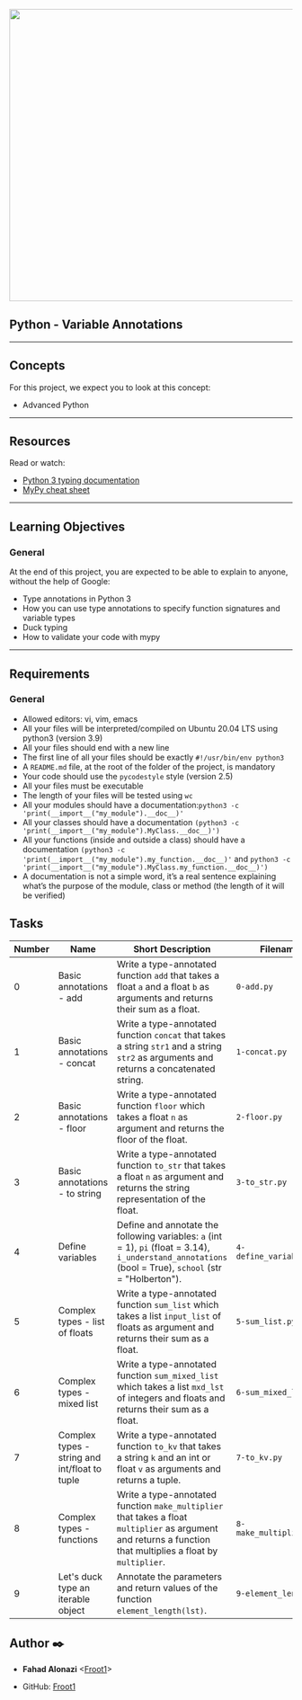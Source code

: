 <p align="center">
<img width="520" align="center" altlt="Image" src="https://github.com/user-attachments/assets/12920aee-ca17-460e-823a-64deb2da3ddd" />
</p>

## Python - Variable Annotations

---

## Concepts

For this project, we expect you to look at this concept:

- Advanced Python

---

## Resources

Read or watch:

- [Python 3 typing documentation](https://docs.python.org/3/library/typing.html)
- [MyPy cheat sheet](https://mypy.readthedocs.io/en/stable/cheat_sheet_py3.html)

---

## Learning Objectives

### General

At the end of this project, you are expected to be able to explain to anyone, without the help of Google:

- Type annotations in Python 3
- How you can use type annotations to specify function signatures and variable types
- Duck typing
- How to validate your code with mypy

---

## Requirements

### General

- Allowed editors: vi, vim, emacs
- All your files will be interpreted/compiled on Ubuntu 20.04 LTS using python3 (version 3.9)
- All your files should end with a new line
- The first line of all your files should be exactly `#!/usr/bin/env python3`
- A `README.md` file, at the root of the folder of the project, is mandatory
- Your code should use the `pycodestyle` style (version 2.5)
- All your files must be executable
- The length of your files will be tested using `wc`
- All your modules should have a documentation:```python3 -c 'print(__import__("my_module").__doc__)'```
- All your classes should have a documentation ```(python3 -c 'print(__import__("my_module").MyClass.__doc__)')```
- All your functions (inside and outside a class) should have a documentation ```(python3 -c 'print(__import__("my_module").my_function.__doc__)'``` and ```python3 -c 'print(__import__("my_module").MyClass.my_function.__doc__)')```
- A documentation is not a simple word, it’s a real sentence explaining what’s the purpose of the module, class or method (the length of it will be verified)

## Tasks

| Number | Name                             | Short Description                                                                                          | Filename                  |
|--------|----------------------------------|------------------------------------------------------------------------------------------------------------|---------------------------|
| 0      | Basic annotations - add          | Write a type-annotated function `add` that takes a float `a` and a float `b` as arguments and returns their sum as a float. | `0-add.py`                |
| 1      | Basic annotations - concat       | Write a type-annotated function `concat` that takes a string `str1` and a string `str2` as arguments and returns a concatenated string. | `1-concat.py`             |
| 2      | Basic annotations - floor        | Write a type-annotated function `floor` which takes a float `n` as argument and returns the floor of the float. | `2-floor.py`              |
| 3      | Basic annotations - to string    | Write a type-annotated function `to_str` that takes a float `n` as argument and returns the string representation of the float. | `3-to_str.py`             |
| 4      | Define variables                 | Define and annotate the following variables: `a` (int = 1), `pi` (float = 3.14), `i_understand_annotations` (bool = True), `school` (str = "Holberton"). | `4-define_variables.py`   |
| 5      | Complex types - list of floats   | Write a type-annotated function `sum_list` which takes a list `input_list` of floats as argument and returns their sum as a float. | `5-sum_list.py`           |
| 6      | Complex types - mixed list       | Write a type-annotated function `sum_mixed_list` which takes a list `mxd_lst` of integers and floats and returns their sum as a float. | `6-sum_mixed_list.py`     |
| 7      | Complex types - string and int/float to tuple | Write a type-annotated function `to_kv` that takes a string `k` and an int or float `v` as arguments and returns a tuple. | `7-to_kv.py`              |
| 8      | Complex types - functions        | Write a type-annotated function `make_multiplier` that takes a float `multiplier` as argument and returns a function that multiplies a float by `multiplier`. | `8-make_multiplier.py`     |
| 9      | Let's duck type an iterable object | Annotate the parameters and return values of the function `element_length(lst)`.                          | `9-element_length.py`      |

## Author :black_nib:

* __Fahad Alonazi__ <[Froot1](https://github.com/Froot1)>

* GitHub: [Froot1](https://github.com/Froot1)
